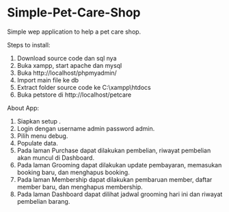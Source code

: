 # Simple-Pet-Care-Shop
Simple wep application to help a pet care shop.

Steps to install:
1. Download source code dan sql nya
2. Buka xampp, start apache dan mysql
3. Buka http://localhost/phpmyadmin/ 
4. Import main file ke db
5. Extract folder source code ke C:\xampp\htdocs
6. Buka petstore di http://localhost/petcare

About App:
1. Siapkan setup .
2. Login dengan username admin password admin.
3. Pilih menu debug.
4. Populate data.
5. Pada laman Purchase dapat dilakukan pembelian, riwayat pembelian akan muncul di Dashboard.
6. Pada laman Grooming dapat dilakukan update pembayaran, memasukan booking baru, dan menghapus booking.
7. Pada laman Membership dapat dilakukan pembaruan member, daftar member baru, dan menghapus membership.
8. Pada laman Dashboard dapat dilihat jadwal grooming hari ini dan riwayat pembelian barang.

